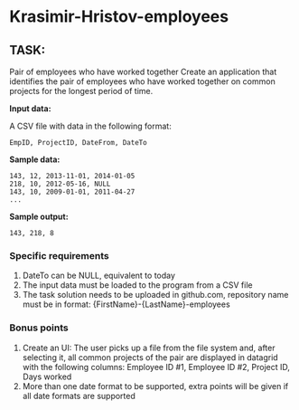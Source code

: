 # Krasimir-Hristov-employees
## TASK:

Pair of employees who have worked together
Create an application that identifies the pair of employees who have worked
together on common projects for the longest period of time.

**Input data:**

A CSV file with data in the following format:

`EmpID, ProjectID, DateFrom, DateTo`

**Sample data:**
```
143, 12, 2013-11-01, 2014-01-05
218, 10, 2012-05-16, NULL
143, 10, 2009-01-01, 2011-04-27
...
```
**Sample output:**
```
143, 218, 8
```

### Specific requirements

1) DateTo can be NULL, equivalent to today
2) The input data must be loaded to the program from a CSV file
3) The task solution needs to be uploaded in github.com, repository name must be in
   format: {FirstName}-{LastName}-employees


### Bonus points

1) Create an UI:
   The user picks up a file from the file system and, after selecting it, all common
   projects of the pair are displayed in datagrid with the following columns:
   Employee ID #1, Employee ID #2, Project ID, Days worked
2) More than one date format to be supported, extra points will be given if all date formats
   are supported

